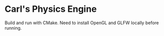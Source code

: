 # Carl's Physics Engine

Build and run with CMake. Need to install OpenGL and GLFW locally before running. 
